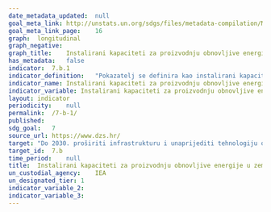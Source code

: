 ```yaml
---	
date_metadata_updated:	null
goal_meta_link:	http://unstats.un.org/sdgs/files/metadata-compilation/Metadata-Goal-7.pdf
goal_meta_link_page:	16
graph:	longitudinal
graph_negative:	
graph_title:	Instalirani kapaciteti za proizvodnju obnovljive energije (MW)
has_metadata:	false
indicator:	7.b.1
indicator_definition:	"Pokazatelj se definira kao instalirani kapacitet elektrana koje proizvode električnu energiju iz obnovljivih izvora energije u megavatima (MW). Kapacitet se definira kao maksimalni neto električni kapacitet instaliran na kraju godine, a definicija obnovljivih izvora energije preuzima se iz Statuta IRENA-e, koji definira obnovljivu energiju kao onu koja uključuje sljedeće izvore energije: hidroenergiju; energiju mora (energiju oceana, energiju plime i oseke te energiju valova); energiju vjetra; sunčevu energiju (fotonaponsku i toplinsku energiju); bioenergiju; geotermalnu energiju." 
indicator_name:	Instalirani kapaciteti za proizvodnju obnovljive energije u zemljama u razvoju (u vatima po stanovniku)
indicator_variable:	Instalirani kapaciteti za proizvodnju obnovljive energije (MW)
layout:	indicator
periodicity:	null
permalink:	/7-b-1/
published:	
sdg_goal:	7
source_url:	https://www.dzs.hr/
target:	"Do 2030. proširiti infrastrukturu i unaprijediti tehnologiju opskrbe modernim i održivim energetskim uslugama za sve u zemljama u razvoju, posebno u najmanje razvijenim zemljama i malim otočnim državama u razvoju"
target_id:	7.b
time_period:	null
title:	Instalirani kapaciteti za proizvodnju obnovljive energije u zemljama u razvoju (u vatima po stanovniku)
un_custodial_agency:	IEA
un_designated_tier:	1
indicator_variable_2:	
indicator_variable_3:	
---	
```

